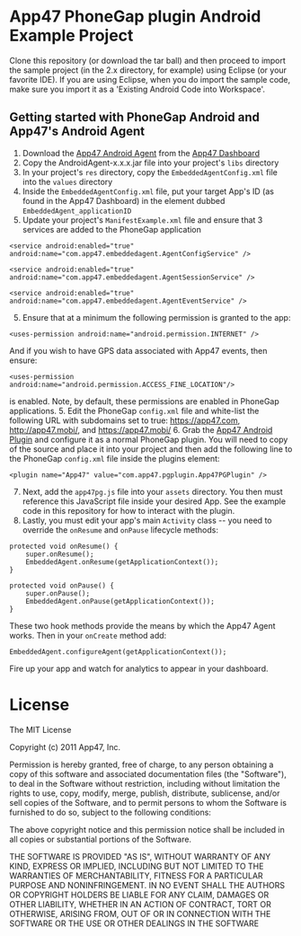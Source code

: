 # App47 PhoneGap plugin Android Example Project

Clone this repository (or download the tar ball) and then proceed to import the sample project (in the 2.x directory, for example) using Eclipse (or your favorite IDE). If you are using Eclipse, when you do import the sample code, make sure you import it as a 'Existing Android Code into Workspace'. 

## Getting started with PhoneGap Android and App47's Android Agent

1. Download the [App47 Android Agent](http://app47.com/wiki/doku.php?id=configure:androidapp) from the [App47 Dashboard](https://cirrus.app47.com)
2. Copy the AndroidAgent-x.x.x.jar file into your project's `libs` directory
3. In your project's `res` directory, copy the `EmbeddedAgentConfig.xml` file into the `values` directory
4. Inside the `EmbeddedAgentConfig.xml` file, put your target App's ID (as found in the App47 Dashboard) in the element dubbed `EmbeddedAgent_applicationID`
4. Update your project's `ManifestExample.xml` file and ensure that 3 services are added to the PhoneGap application
```
<service android:enabled="true" android:name="com.app47.embeddedagent.AgentConfigService" />
```
```
<service android:enabled="true" android:name="com.app47.embeddedagent.AgentSessionService" />
```
```
<service android:enabled="true" android:name="com.app47.embeddedagent.AgentEventService" />
```
5. Ensure that at a minimum the following permission is granted to the app:
```
<uses-permission android:name="android.permission.INTERNET" />
```
And if you wish to have GPS data associated with App47 events, then ensure:
```
<uses-permission android:name="android.permission.ACCESS_FINE_LOCATION"/>
```
is enabled. Note, by default, these permissions are enabled in PhoneGap applications.
5. Edit the PhoneGap `config.xml` file and white-list the following URL with subdomains set to true: https://app47.com, http://app47.mobi/, and https://app47.mobi/ 
6. Grab the [App47 Android Plugin](https://github.com/App47/phonegap-plugins) and configure it as a normal PhoneGap plugin. You will need to copy of the source and place it into your project and then add the following line to the PhoneGap `config.xml` file inside the plugins element:
```
<plugin name="App47" value="com.app47.pgplugin.App47PGPlugin" />
```
7. Next, add the `app47pg.js` file into your `assets` directory. You then must reference this JavaScript file inside your desired App. See the example code in this repository for how to interact with the plugin.
8. Lastly, you must edit your app's main `Activity` class -- you need to override the `onResume` and `onPause` lifecycle methods:
```
protected void onResume() {
	super.onResume();
	EmbeddedAgent.onResume(getApplicationContext());
}
```
```
protected void onPause() {
	super.onPause();
	EmbeddedAgent.onPause(getApplicationContext());
}
```
These two hook methods provide the means by which the App47 Agent works. Then in your `onCreate` method add:
```
EmbeddedAgent.configureAgent(getApplicationContext());
```

Fire up your app and watch for analytics to appear in your dashboard.

# License

The MIT License

Copyright (c) 2011 App47, Inc.

Permission is hereby granted, free of charge, to any person obtaining a copy of this software and associated documentation files (the "Software"), to deal in the Software without restriction, including without limitation the rights to use, copy, modify, merge, publish, distribute, sublicense, and/or sell copies of the Software, and to permit persons to whom the Software is furnished to do so, subject to the following conditions:

The above copyright notice and this permission notice shall be included in all copies or substantial portions of the Software.

THE SOFTWARE IS PROVIDED "AS IS", WITHOUT WARRANTY OF ANY KIND, EXPRESS OR IMPLIED, INCLUDING BUT NOT LIMITED TO THE WARRANTIES OF MERCHANTABILITY, FITNESS FOR A PARTICULAR PURPOSE AND NONINFRINGEMENT. IN NO EVENT SHALL THE AUTHORS OR COPYRIGHT HOLDERS BE LIABLE FOR ANY CLAIM, DAMAGES OR OTHER LIABILITY, WHETHER IN AN ACTION OF CONTRACT, TORT OR OTHERWISE, ARISING FROM, OUT OF OR IN CONNECTION WITH THE SOFTWARE OR THE USE OR OTHER DEALINGS IN THE SOFTWARE